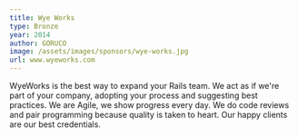 ```yaml
---
title: Wye Works
type: Bronze
year: 2014
author: GORUCO
image: /assets/images/sponsors/wye-works.jpg
url: www.wyeworks.com
---
```


WyeWorks is the best way to expand your Rails team. We act as if we're part of your company, adopting your process and suggesting best practices. We are Agile, we show progress every day. We do code reviews and pair programming because quality is taken to heart. Our happy clients are our best credentials.
